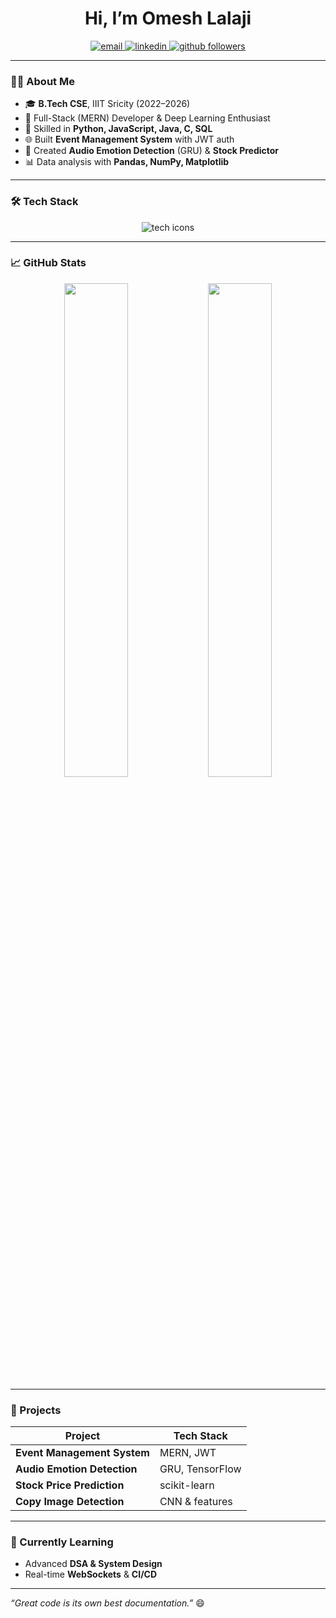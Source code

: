 <h1 align="center">
  Hi, I’m Omesh Lalaji
</h1>

<p align="center">
  <a href="mailto:ol752274@gmail.com">
    <img src="https://img.shields.io/badge/Email-ol752274@gmail.com-red?style=flat-square&logo=gmail" alt="email"/>
  </a>
  <a href="https://linkedin.com/in/omesh-lalaji">
    <img src="https://img.shields.io/badge/LinkedIn-Omesh%20Lalaji-blue?style=flat-square&logo=linkedin" alt="linkedin"/>
  </a>
  <a href="https://github.com/ol752274">
    <img src="https://img.shields.io/github/followers/ol752274?label=Follow&style=social" alt="github followers"/>
  </a>
</p>

---

### 👨‍💻 About Me

- 🎓 **B.Tech CSE**, IIIT Sricity (2022–2026)  
- 💼 Full-Stack (MERN) Developer & Deep Learning Enthusiast  
- 🔧 Skilled in **Python, JavaScript, Java, C, SQL**  
- 🌐 Built **Event Management System** with JWT auth  
- 🤖 Created **Audio Emotion Detection** (GRU) & **Stock Predictor**  
- 📊 Data analysis with **Pandas, NumPy, Matplotlib**  

---

### 🛠️ Tech Stack

<p align="center">
  <img src="https://skillicons.dev/icons?i=python,js,java,c,sql,html,css,react,nodejs,express,mongodb,tensorflow,keras,pandas,numpy,git,github,vscode,linux" alt="tech icons"/>
</p>

---

### 📈 GitHub Stats

<p align="center">
  <img src="https://github-readme-stats.vercel.app/api?username=ol752274&show_icons=true&theme=tokyonight&count_private=true" width="45%"/>
  <img src="https://github-readme-stats.vercel.app/api/top-langs/?username=ol752274&layout=compact&theme=tokyonight" width="45%"/>
</p>

---

### 🚀 Projects

| Project                     | Tech Stack        |
| --------------------------- | ----------------- |
| **Event Management System** | MERN, JWT         |
| **Audio Emotion Detection** | GRU, TensorFlow   |
| **Stock Price Prediction**  | scikit-learn      |
| **Copy Image Detection**    | CNN & features     |

---

### 🌱 Currently Learning

- Advanced **DSA & System Design**  
- Real-time **WebSockets** & **CI/CD**

---

_“Great code is its own best documentation.”_ 😄  
